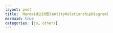 ```yaml
---
layout: post
title:  Mermaid之ER图(entityRelationshipDiagram)
mermaid: true
categories: [js, others]
---
```


